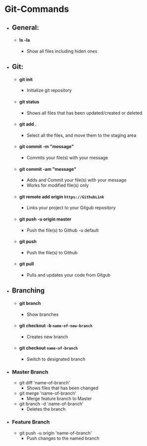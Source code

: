# Git-Commands #

- ## General: ##
  - #### ls -la ####
    - Show all files including hiden ones

- ## Git: ##
  - #### git init ####
    - Initialize git repository
  - #### git status #### 
    - Shows all files that has been updated/created or deleted
  - #### git add . ####
    - Select all the files, and move them to the staging area
  - #### git commit -m "message" ####
    - Commits your file(s) with your message
  - #### git commit -am "message"
    - Adds and Commit your file(s) with your message
    - Works for modified file(s) only
  - #### git remote add origin `https://GithubLink` ####
    -  Links your project to your Gitgub repository
  - #### git push -u origin master ####
    - Push the file(s) to Github -u default
  - #### git push ####
    - Push the file(s) to Github
  - #### git pull ####
    - Pulls and updates your code from Gitgub

- ## Branching ##
  - #### git branch ####
    - Show branches
  - #### git checkout -b `name-of-new-branch`
      - Creates new branch
  - #### git checkout `name-of-branch`
    - Switch to designated branch

- ### Master Branch ###
  - git diff 'name-of-branch'
    -  Shows files that has been changed
  - git merge 'name-of-branch'
    -  Merge feature branch to Master
  - git branch -d 'name-of-branch'
    - Deletes the branch

- ### Feature Branch ###
  - git push -u origin 'name-of-branch'
    - Push changes to the named branch